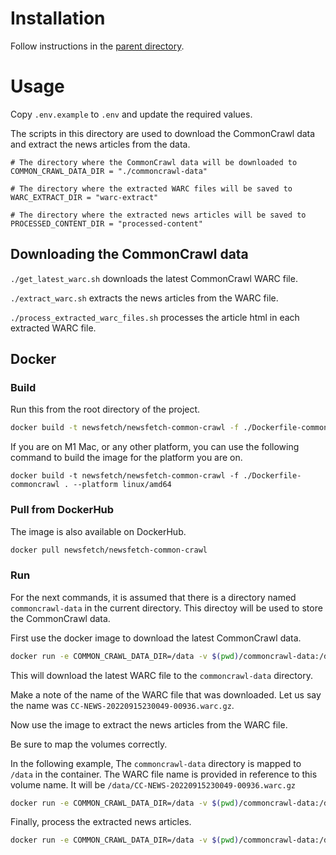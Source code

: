 # Installation

Follow instructions in the [parent directory](../README.md).

# Usage

Copy `.env.example` to `.env` and update the required values.

The scripts in this directory are used to download the CommonCrawl data and extract the news articles from the data.

```.env
# The directory where the CommonCrawl data will be downloaded to
COMMON_CRAWL_DATA_DIR = "./commoncrawl-data"

# The directory where the extracted WARC files will be saved to
WARC_EXTRACT_DIR = "warc-extract"

# The directory where the extracted news articles will be saved to
PROCESSED_CONTENT_DIR = "processed-content"

```

## Downloading the CommonCrawl data

`./get_latest_warc.sh` downloads the latest CommonCrawl WARC file.

`./extract_warc.sh` extracts the news articles from the WARC file.

`./process_extracted_warc_files.sh` processes the article html in each extracted WARC file.

## Docker

### Build 

Run this from the root directory of the project.

```bash
docker build -t newsfetch/newsfetch-common-crawl -f ./Dockerfile-commoncrawl .
```

If you are on M1 Mac, or any other platform, you can use the following command to build the image for the platform you are on.

`docker build -t newsfetch/newsfetch-common-crawl -f ./Dockerfile-commoncrawl . --platform linux/amd64`

### Pull from DockerHub

The image is also available on DockerHub.

```bash
docker pull newsfetch/newsfetch-common-crawl
```

### Run

For the next commands, it is assumed that there is a directory named `commoncrawl-data` in the current directory.
This directoy will be used to store the CommonCrawl data.

First use the docker image to download the latest CommonCrawl data.

```bash
docker run -e COMMON_CRAWL_DATA_DIR=/data -v $(pwd)/commoncrawl-data:/data -it --name newsfetch-download-warc newsfetch/newsfetch-common-crawl sh ./get_latest_warc.sh
```

This will download the latest WARC file to the `commoncrawl-data` directory.

Make a note of the name of the WARC file that was downloaded.
Let us say the name was `CC-NEWS-20220915230049-00936.warc.gz`.

Now use the image to extract the news articles from the WARC file.

Be sure to map the volumes correctly. 

In the following example, The `commoncrawl-data` directory is mapped to `/data` in the container.
The WARC file name is provided in reference to this volume name.
It will be `/data/CC-NEWS-20220915230049-00936.warc.gz`

```bash
docker run -e COMMON_CRAWL_DATA_DIR=/data -v $(pwd)/commoncrawl-data:/data -it --name newsfetch-extract-warc newsfetch/newsfetch-common-crawl sh ./extract_warc.sh /data/CC-NEWS-20220915230049-00936.warc.gz
```

Finally, process the extracted news articles.

```bash
docker run -e COMMON_CRAWL_DATA_DIR=/data -v $(pwd)/commoncrawl-data:/data -it --name newsfetch-process-warc newsfetch/newsfetch-common-crawl sh ./process_extracted_warc_files.sh /data/CC-NEWS-20220915230049-00936.warc.gz
```